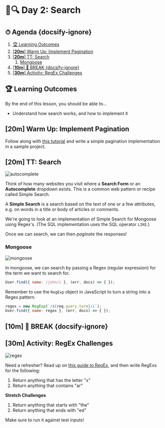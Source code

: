 # 📄🔍 Day 2: Search

<!-- > -->

<!-- omit in toc -->
## ⏱ Agenda {docsify-ignore}

1. [🏆 Learning Outcomes](#%F0%9F%8F%86-learning-outcomes)
1. [[**20m**] Warm Up: Implement Pagination](#%5B%2a%2a20m%2a%2a%5D-warm-up%3A-implement-pagination)
1. [[**20m**] TT: Search](#%5B%2a%2a20m%2a%2a%5D-tt%3A-search)
   1. [Mongoose](#mongoose)
1. [[**10m**] 🌴 BREAK {docsify-ignore}](#%5B%2a%2a10m%2a%2a%5D-%F0%9F%8C%B4-break-%7Bdocsify-ignore%7D)
1. [[**30m**] Activity: RegEx Challenges](#%5B%2a%2a30m%2a%2a%5D-activity%3A-regex-challenges)

<!-- > -->

## 🏆 Learning Outcomes

By the end of this lesson, you should be able to...

- Understand how search works, and how to implement it


## [**20m**] Warm Up: Implement Pagination

Follow along with [this tutorial](https://medium.com/javascript-in-plain-english/simple-pagination-with-node-js-mongoose-and-express-4942af479ab2) and write a simple pagination implementation in a sample project.

<!-- > -->

## [**20m**] TT: Search

![autocomplete](assets/autocomplete.gif)

Think of how many websites you visit where a **Search Form** or an **Autocomplete** dropdown exists. This is a common web pattern or recipe called Simple Search.

A **Simple Search** is a search based on the text of one or a few attributes, e.g. on words in a title or body of articles or comments.

We're going to look at an implementation of Simple Search for Mongoose using Regex's. (The SQL implementation uses the SQL operator `LIKE`.)

Once we can search, we can then *paginate* the responses!

<!-- > -->

### Mongoose

![mongoose](assets/mongoose.png)

In mongoose, we can search by passing a Regex (regular expression) for the term we want to search for.

```js
User.find({ name: /john/i }, (err, docs) => { });
```

Remember to use the `RegExp` object in JavaScript to turn a string into a Regex pattern.

```js
regex = new RegExp(`/${req.query.term}/i`);
User.find({ name: regex }, (err, docs) => { });
```

<!--  -->

## [**10m**] 🌴 BREAK {docsify-ignore}

<!--  -->

## [**30m**] Activity: RegEx Challenges

![regex](assets/regex.jpeg)

Need a refresher? Read up on [this guide to RegEx](https://www.freecodecamp.org/news/a-quick-and-simple-guide-to-javascript-regular-expressions-48b46a68df29/), and then write RegExs for the following:

1. Return anything that has the letter "x"
1. Return anything that contains "ar"

**Stretch Challenges**

1. Return anything that starts with "the"
1. Return anything that ends with "ed"


Make sure to run it against test inputs!

<!-- > -->
